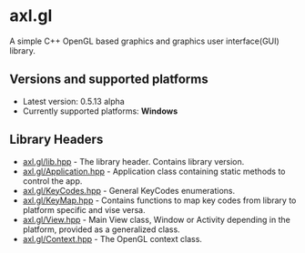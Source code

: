 # axl.gl

A simple C++ OpenGL based graphics and graphics user interface(GUI) library.

## Versions and supported platforms

- Latest version: 0.5.13 alpha
- Currently supported platforms: **Windows**

## Library Headers

- [axl.gl/lib.hpp](/include/axl.gl/lib.hpp) - The library header. Contains library version.
- [axl.gl/Application.hpp](/include/axl.gl/Application.hpp) - Application class containing static methods to control the app.
- [axl.gl/KeyCodes.hpp](/include/axl.gl/KeyCodes.hpp) - General KeyCodes enumerations.
- [axl.gl/KeyMap.hpp](/include/axl.gl/KeyMap.hpp) - Contains functions to map key codes from library to platform specific and vise versa.
- [axl.gl/View.hpp](/include/axl.gl/View.hpp) - Main View class, Window or Activity depending in the platform, provided as a generalized class.
- [axl.gl/Context.hpp](/include/axl.gl/Context.hpp) - The OpenGL context class.
